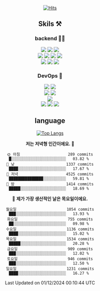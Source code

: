 <div align="center">

[![Hits](https://hits.seeyoufarm.com/api/count/incr/badge.svg?url=https%3A%2F%2Fgithub.com%2Fzxcv9203%2Fhit-counter&count_bg=%23FF7272&title_bg=%23324C2E&icon=codeigniter.svg&icon_color=%23DD5B5B&title=%EB%B0%A9%EB%AC%B8%EC%9E%90&edge_flat=false)](https://hits.seeyoufarm.com)
  
## Skils ⚒️

### backend 🧑‍💻
  
<img src="https://img.shields.io/badge/Java-FF6600?style=flat-square&logo=buymeacoffee&logoColor=white"/>
<img src="https://img.shields.io/badge/Go-0099FF?style=flat-square&logo=go&logoColor=white"/>
<img src="https://img.shields.io/badge/Kotlin-7F52FF?style=flat-square&logo=kotlin&logoColor=white"/>
  
  
<br />
  
<img src="https://img.shields.io/badge/Spring-339933?style=flat-square&logo=Spring&logoColor=white"/>
<img src="https://img.shields.io/badge/Spring Boot-339933?style=flat-square&logo=Spring Boot&logoColor=white"/>
<img src="https://img.shields.io/badge/Spring Security-339933?style=flat-square&logo=Spring Security&logoColor=white"/>
  
<img src="https://img.shields.io/badge/Spring Data JPA-339933?style=flat-square&logo=Hibernate&logoColor=white"/>

<br />
  
  <img src="https://img.shields.io/badge/mysql-0099FF?style=flat-square&logo=mysql&logoColor=white"/>
  <img src="https://img.shields.io/badge/mariadb-0099FF?style=flat-square&logo=mariadb&logoColor=white"/>
  <img src="https://img.shields.io/badge/mongoDB-47A248?style=flat-square&logo=mongodb&logoColor=white"/>
  
  
### DevOps 🚀
  
  <img src="https://img.shields.io/badge/docker-2496ED?style=flat-square&logo=docker&logoColor=white"/>
  <img src="https://img.shields.io/badge/kubernetes-326CE5?style=flat-square&logo=kubernetes&logoColor=white"/>
  
  <br />
  
  <img src="https://img.shields.io/badge/Github Actions-2088FF?style=flat-square&logo=githubactions&logoColor=white"/>
  <img src="https://img.shields.io/badge/Jenkins-D24939?style=flat-square&logo=jenkins&logoColor=white"/>
  
  
  <br />
  <img src="https://img.shields.io/badge/terraform-7B42BC?style=flat-square&logo=terraform&logoColor=white"/>
  
  <br />
  <img src="https://img.shields.io/badge/Amazon AWS-232F3E?style=flat-square&logo=Amazon AWS&logoColor=white"/>

  <img src="https://img.shields.io/badge/GCP-4285F4?style=flat-square&logo=googlecloud&logoColor=white"/>
  <img src="https://img.shields.io/badge/NCP-03C75A?style=flat-square&logo=naver&logoColor=white"/>
  
  
## language

[![Top Langs](https://github-readme-stats.vercel.app/api/top-langs/?username=zxcv9203&hide=html&exclude_repo=zxcv9203.github.io,golB&theme=grate-gatsby)](https://github.com/zxcv9203/github-readme-stats)
  
<!--START_SECTION:waka-->
**저는 저녁형 인간이에요. 🦉** 

```text
🌞 아침                     289 commits         █░░░░░░░░░░░░░░░░░░░░░░░░   03.82 % 
🌆 낮　                     1337 commits        ████░░░░░░░░░░░░░░░░░░░░░   17.67 % 
🌃 저녁                     4525 commits        ███████████████░░░░░░░░░░   59.81 % 
🌙 밤　                     1414 commits        █████░░░░░░░░░░░░░░░░░░░░   18.69 % 
```
📅 **제가 가장 생산적인 날은 목요일이에요.** 

```text
월요일                      1054 commits        ███░░░░░░░░░░░░░░░░░░░░░░   13.93 % 
화요일                      755 commits         ██░░░░░░░░░░░░░░░░░░░░░░░   09.98 % 
수요일                      1136 commits        ████░░░░░░░░░░░░░░░░░░░░░   15.02 % 
목요일                      1534 commits        █████░░░░░░░░░░░░░░░░░░░░   20.28 % 
금요일                      909 commits         ███░░░░░░░░░░░░░░░░░░░░░░   12.02 % 
토요일                      946 commits         ███░░░░░░░░░░░░░░░░░░░░░░   12.50 % 
일요일                      1231 commits        ████░░░░░░░░░░░░░░░░░░░░░   16.27 % 
```



 Last Updated on 01/12/2024 00:10:44 UTC
<!--END_SECTION:waka-->
  
</div>

